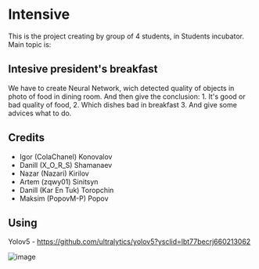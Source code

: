 # Intensive

This is the project creating by group of 4 students, in Students incubator. Main topic is:

## Intesive president's breakfast

We have to create Neural Network, wich detected quality of objects in photo of food in dining room. And then give the conclusion: 1. It's good or bad quality of food, 2. Which dishes bad in breakfast 3. And give some advices what to do.

## Credits
- Igor    (ColaChanel)  Konovalov
- Danill  (X_O_R_S)     Shamanaev 
- Nazar   (Nazari)      Kirilov
- Artem   (zqwy01)      Sinitsyn
- Danill  (Kar En Tuk)  Toropchin
- Maksim  (PopovM-P)    Popov

## Using
Yolov5 - https://github.com/ultralytics/yolov5?ysclid=lbt77becrj660213062

![image](https://user-images.githubusercontent.com/47081014/209091038-b5fdd4b8-aa99-44cc-bc38-c527d587cf85.png)
